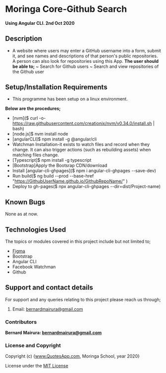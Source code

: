 <!--headings-->

# Moringa Core-Github Search

#### Using Angular CLI. 2nd Oct 2020

## Description

* A website where users may enter a GitHub username into a form, submit it, and see names and descriptions of that person's public repositories. A person can also look for repositories using this App.
**The user should be able to;**
~ Search for Github users
~ Search and view repositories of the Github user

## Setup/Installation Requirements

* This programme has been setup on a linux environment.

**Below are the procedures;**
+ [nvm]($ curl -o- https://raw.githubusercontent.com/creationix/nvm/v0.34.0/install.sh | bash)
+ [node.js]$ nvm install node
+ [angularCLI]$ npm install -g @angular/cli
+ Watchman Installation-it exists to watch files and record when they change. It can also trigger actions (such as rebuilding assets) when matching files change.
+ [Typescript]$ npm install -g typescript
+ [Bootstrap]Apply the Bootsrap CDN/download
+ Install [angular-cli-ghpages]($ npm i angular-cli-ghpages --save-dev)
+ Run build($ ng build --prod --base-href "https://GithubUserName.github.io/GithubRepoName/" )
+ Deploy to gh-pages($ npx angular-cli-ghpages --dir=dist/Project-name)

## Known Bugs

None as at now.

## Technologies Used

The topics or modules covered in this project include but not limited to;

* [Figma](https://www.figma.com/file/1unATe7Td7JAZZQs3sCg0w/Github-Search?node-id=0%3A1)
* Bootstrap
* Angular CLI
* Facebook Watchman
* Github

## Support and contact details

For support and any queries relating to this project please reach us through;

1. Email: bernardmairura@gmail.com


### Contributors

 **Bernard Mairura: <bernardmairura@gmail.com>**
 

### License and Copyright

Copyright (c) {www.QuotesApp.com, Moringa School, year 2020}

License under the [MIT License](LICENSE)
